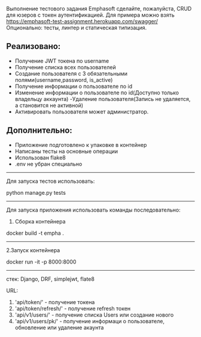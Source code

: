 Выполнение тестового задания Emphasoft
сделайте, пожалуйста, CRUD для юзеров с токен аутентификацией. Для примера можно взять https://emphasoft-test-assignment.herokuapp.com/swagger/
Опционально: тесты, линтер и статическая типизация.

Реализовано:
-
- Получение JWT токена по username
- Получение списка всех пользователей
- Создание пользователя с 3 обязательными полями(username,password, is_active)
- Получение информации о пользователе по id
- Изменение информации о пользователе по id(Доступно только владельцу аккаунта)
 -Удаление пользователя(Запись не удаляется, а становится не активной)
- Активировать пользователя может администратор.

Дополнительно: 
- 
- Приложение подготовлено к упаковке в контейнер
- Написаны тесты на основные операции
- Использован flake8
- .env не убран специально

***
Для запуска тестов использовать:

python manage.py tests
****
Для запуска приложения использовать команды последовательно:
1. Сборка контейнера

docker build -t empha . 
***
2.Запуск контейнера

docker run -it -p 8000:8000
***

стек: Django, DRF, simplejwt, flate8


URL:

1. 'api/token/' - получение токена
2. 'api/token/refresh/' -  получение refresh токен
3. 'api/v1/users/' - получение списка Users или создание нового
4. 'api/v1/users/pk/' - получение информаци о пользователе, обновление или удаление акаунта 
